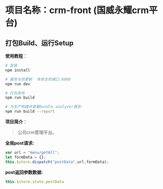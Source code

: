 # 项目名称：crm-front (国威永耀crm平台)

> 

## 打包Build、运行Setup

**使用教程**：

``` bash
# 安装
npm install

# 服务与热更新  本地主机端口:8080
npm run dev

# 打包发布
npm run build

# 为生产构建并查看bundle analyzer报告
npm run build --report
```

**项目简介**：

> 公司crm管理平台。



**全局post请求:**

```javascript
var url = "menu/getAll";
let formData = {};
this.$store.dispatch("postData",url,formData);
```

**post返回参数数据:**

```javascript
this.$store.state.postData
```



